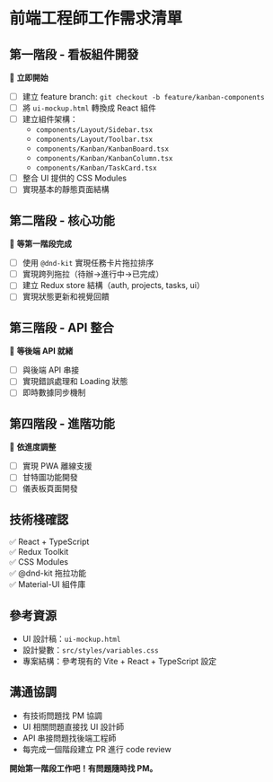 # 前端工程師工作需求清單

## 第一階段 - 看板組件開發
🎯 **立即開始**
- [ ] 建立 feature branch: `git checkout -b feature/kanban-components`
- [ ] 將 `ui-mockup.html` 轉換成 React 組件
- [ ] 建立組件架構：
  - `components/Layout/Sidebar.tsx`
  - `components/Layout/Toolbar.tsx` 
  - `components/Kanban/KanbanBoard.tsx`
  - `components/Kanban/KanbanColumn.tsx`
  - `components/Kanban/TaskCard.tsx`
- [ ] 整合 UI 提供的 CSS Modules
- [ ] 實現基本的靜態頁面結構

## 第二階段 - 核心功能
🔄 **等第一階段完成**
- [ ] 使用 `@dnd-kit` 實現任務卡片拖拉排序
- [ ] 實現跨列拖拉（待辦→進行中→已完成）
- [ ] 建立 Redux store 結構（auth, projects, tasks, ui）
- [ ] 實現狀態更新和視覺回饋

## 第三階段 - API 整合
🔄 **等後端 API 就緒**
- [ ] 與後端 API 串接
- [ ] 實現錯誤處理和 Loading 狀態
- [ ] 即時數據同步機制

## 第四階段 - 進階功能
🔄 **依進度調整**
- [ ] 實現 PWA 離線支援
- [ ] 甘特圖功能開發
- [ ] 儀表板頁面開發

## 技術棧確認
✅ React + TypeScript  
✅ Redux Toolkit  
✅ CSS Modules  
✅ @dnd-kit 拖拉功能  
✅ Material-UI 組件庫  

## 參考資源
- UI 設計稿：`ui-mockup.html`
- 設計變數：`src/styles/variables.css`
- 專案結構：參考現有的 Vite + React + TypeScript 設定

## 溝通協調
- 有技術問題找 PM 協調
- UI 相關問題直接找 UI 設計師
- API 串接問題找後端工程師
- 每完成一個階段建立 PR 進行 code review

**開始第一階段工作吧！有問題隨時找 PM。**